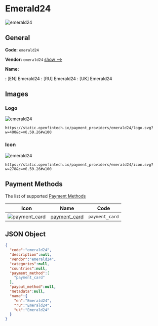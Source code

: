 
# Emerald24 
![emerald24](https://static.openfintech.io/payment_providers/emerald24/logo.svg?w=400&c=v0.59.26#w100)  

## General 
 
**Code:** `emerald24` 
 
**Vendor:** `emerald24` [show -->](/vendors/emerald24/) 
 
**Name:** 
 
:	[EN] Emerald24 
:	[RU] Emerald24 
:	[UK] Emerald24 
 

## Images 

### Logo 
 
![emerald24](https://static.openfintech.io/payment_providers/emerald24/logo.svg?w=400&c=v0.59.26#w100)  

```
https://static.openfintech.io/payment_providers/emerald24/logo.svg?w=400&c=v0.59.26#w100
```  

### Icon 
 
![emerald24](https://static.openfintech.io/payment_providers/emerald24/icon.svg?w=278&c=v0.59.26#w100)  

```
https://static.openfintech.io/payment_providers/emerald24/icon.svg?w=278&c=v0.59.26#w100
```  

## Payment Methods 
 
The list of supported [Payment Methods](/payment-methods/) 

|Icon|Name|Code| 
|:---:|:---:|:---:| 
|![payment_card](https://static.openfintech.io/payment_methods/payment_card/icon.svg?w=278&c=v0.59.26#w100) |[payment_card](/payment-methods/payment_card/)|`payment_card`| 
 

## JSON Object 

```json
{
  "code":"emerald24",
  "description":null,
  "vendor":"emerald24",
  "categories":null,
  "countries":null,
  "payment_method":[
    "payment_card"
  ],
  "payout_method":null,
  "metadata":null,
  "name":{
    "en":"Emerald24",
    "ru":"Emerald24",
    "uk":"Emerald24"
  }
}
```  
